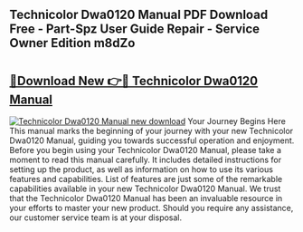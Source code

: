## Technicolor Dwa0120 Manual PDF Download Free - Part-Spz User Guide Repair - Service Owner Edition m8dZo

# <h2><a href="http://bc99418.oget.top/?id=Technicolor+Dwa0120+Manual">🔗Download New 👉🔴 Technicolor Dwa0120 Manual</a></h2>

[![Technicolor Dwa0120 Manual new download](https://i.imgur.com/5g1atiW.png)](http://bc99418.oget.top/?id=Technicolor+Dwa0120+Manual)
Your Journey Begins Here This manual marks the beginning of your journey with your new Technicolor Dwa0120 Manual, guiding you towards successful operation and enjoyment. Before you begin using your Technicolor Dwa0120 Manual, please take a moment to read this manual carefully. It includes detailed instructions for setting up the product, as well as information on how to use its various features and capabilities. List of features are just some of the remarkable capabilities available in your new Technicolor Dwa0120 Manual. We trust that the Technicolor Dwa0120 Manual has been an invaluable resource in your efforts to master your new product. Should you require any assistance, our customer service team is at your disposal.
